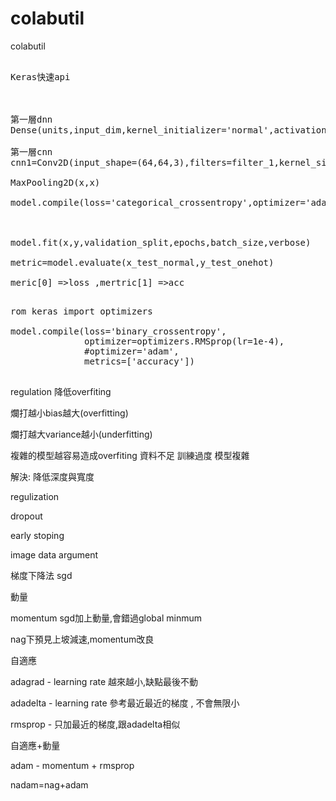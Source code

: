 # colabutil
colabutil

<pre>

Keras快速api



第一層dnn
Dense(units,input_dim,kernel_initializer='normal',activation='relu')

第一層cnn
cnn1=Conv2D(input_shape=(64,64,3),filters=filter_1,kernel_size=(3,3),padding='same',activation='relu')

MaxPooling2D(x,x)

model.compile(loss='categorical_crossentropy',optimizer='adam',metrics=['accuracy'])



model.fit(x,y,validation_split,epochs,batch_size,verbose)

metric=model.evaluate(x_test_normal,y_test_onehot)

meric[0] =>loss ,mertric[1] =>acc

</pre>

<pre>
rom keras import optimizers 

model.compile(loss='binary_crossentropy',
              optimizer=optimizers.RMSprop(lr=1e-4),
              #optimizer='adam',
              metrics=['accuracy'])
              
</pre>


regulation 降低overfiting

爛打越小bias越大(overfitting)

爛打越大variance越小(underfitting)

複雜的模型越容易造成overfiting
資料不足
訓練過度
模型複雜

解決:
降低深度與寬度

regulization

dropout

early stoping

image data argument


梯度下降法
sgd

動量

momentum sgd加上動量,會錯過global minmum

nag下預見上坡減速,momentum改良

自適應

adagrad - learning rate 越來越小,缺點最後不動

adadelta - learning rate 參考最近最近的梯度 , 不會無限小

rmsprop - 只加最近的梯度,跟adadelta相似

自適應+動量

adam - momentum + rmsprop

nadam=nag+adam
